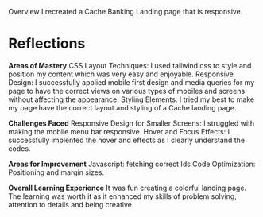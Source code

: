 Overview
I recreated a Cache Banking Landing page that is responsive.

# Reflections
**Areas of Mastery**
CSS Layout Techniques: I used tailwind css to style and position my content which was very easy and enjoyable.
Responsive Design: I successfully applied mobile first design and media queries for my page to have the correct views on various types of mobiles and screens without affecting the appearance.
Styling Elements: I tried my best to make my page have the correct layout and styling of a Cache landing page.

**Challenges Faced**
Responsive Design for Smaller Screens: I struggled with making the mobile menu bar responsive.
Hover and Focus Effects: I successfully implented the hover and effects as I clearly understand the codes.

**Areas for Improvement**
Javascript: fetching correct Ids
Code Optimization: Positioning and margin sizes.

**Overall Learning Experience**
It was fun creating a colorful landing page. The learning was worth it as it enhanced my skills of problem solving, attention to details and being creative.